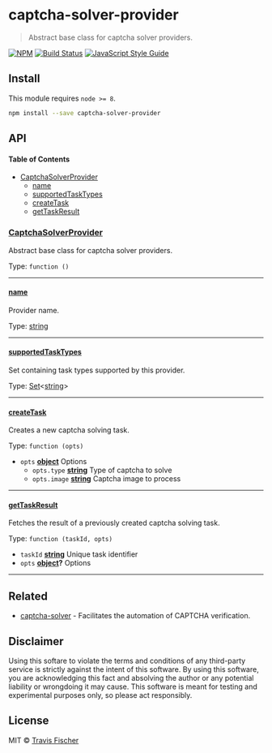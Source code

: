 # captcha-solver-provider

> Abstract base class for captcha solver providers.

[![NPM](https://img.shields.io/npm/v/captcha-solver-provider.svg)](https://www.npmjs.com/package/captcha-solver-provider) [![Build Status](https://travis-ci.org/transitive-bullshit/captcha-solver.svg?branch=master)](https://travis-ci.org/transitive-bullshit/captcha-solver) [![JavaScript Style Guide](https://img.shields.io/badge/code_style-standard-brightgreen.svg)](https://standardjs.com)

## Install

This module requires `node >= 8`.

```bash
npm install --save captcha-solver-provider
```

## API

<!-- Generated by documentation.js. Update this documentation by updating the source code. -->

#### Table of Contents

-   [CaptchaSolverProvider](#captchasolverprovider)
    -   [name](#name)
    -   [supportedTaskTypes](#supportedtasktypes)
    -   [createTask](#createtask)
    -   [getTaskResult](#gettaskresult)

### [CaptchaSolverProvider](https://github.com/transitive-bullshit/captcha-solver/blob/b2f7e425355d71e570d985f6d372c302b83b37df/packages/captcha-solver-provider/index.js#L6-L49)

Abstract base class for captcha solver providers.

Type: `function ()`

* * *

#### [name](https://github.com/transitive-bullshit/captcha-solver/blob/b2f7e425355d71e570d985f6d372c302b83b37df/packages/captcha-solver-provider/index.js#L12-L14)

Provider name.

Type: [string](https://developer.mozilla.org/docs/Web/JavaScript/Reference/Global_Objects/String)

* * *

#### [supportedTaskTypes](https://github.com/transitive-bullshit/captcha-solver/blob/b2f7e425355d71e570d985f6d372c302b83b37df/packages/captcha-solver-provider/index.js#L21-L23)

Set containing task types supported by this provider.

Type: [Set](https://developer.mozilla.org/docs/Web/JavaScript/Reference/Global_Objects/Set)&lt;[string](https://developer.mozilla.org/docs/Web/JavaScript/Reference/Global_Objects/String)>

* * *

#### [createTask](https://github.com/transitive-bullshit/captcha-solver/blob/b2f7e425355d71e570d985f6d372c302b83b37df/packages/captcha-solver-provider/index.js#L34-L36)

Creates a new captcha solving task.

Type: `function (opts)`

-   `opts` **[object](https://developer.mozilla.org/docs/Web/JavaScript/Reference/Global_Objects/Object)** Options
    -   `opts.type` **[string](https://developer.mozilla.org/docs/Web/JavaScript/Reference/Global_Objects/String)** Type of captcha to solve
    -   `opts.image` **[string](https://developer.mozilla.org/docs/Web/JavaScript/Reference/Global_Objects/String)** Captcha image to process

* * *

#### [getTaskResult](https://github.com/transitive-bullshit/captcha-solver/blob/b2f7e425355d71e570d985f6d372c302b83b37df/packages/captcha-solver-provider/index.js#L46-L48)

Fetches the result of a previously created captcha solving task.

Type: `function (taskId, opts)`

-   `taskId` **[string](https://developer.mozilla.org/docs/Web/JavaScript/Reference/Global_Objects/String)** Unique task identifier
-   `opts` **[object](https://developer.mozilla.org/docs/Web/JavaScript/Reference/Global_Objects/Object)?** Options

* * *

## Related

-   [captcha-solver](https://github.com/transitive-bullshit/captcha-solver) - Facilitates the automation of CAPTCHA verification.

## Disclaimer

Using this softare to violate the terms and conditions of any third-party service is strictly against the intent of this software. By using this software, you are acknowledging this fact and absolving the author or any potential liability or wrongdoing it may cause. This software is meant for testing and experimental purposes only, so please act responsibly.

## License

MIT © [Travis Fischer](https://github.com/transitive-bullshit)
